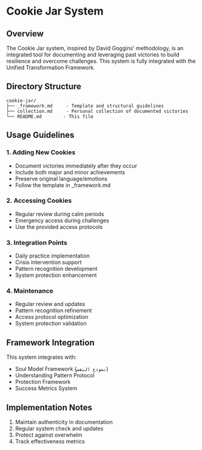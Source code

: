 # Cookie Jar System

## Overview
The Cookie Jar system, inspired by David Goggins' methodology, is an integrated tool for documenting and leveraging past victories to build resilience and overcome challenges. This system is fully integrated with the Unified Transformation Framework.

## Directory Structure
```
cookie-jar/
├── _framework.md     - Template and structural guidelines
├── collection.md     - Personal collection of documented victories
└── README.md        - This file
```

## Usage Guidelines

### 1. Adding New Cookies
- Document victories immediately after they occur
- Include both major and minor achievements
- Preserve original language/emotions
- Follow the template in _framework.md

### 2. Accessing Cookies
- Regular review during calm periods
- Emergency access during challenges
- Use the provided access protocols

### 3. Integration Points
- Daily practice implementation
- Crisis intervention support
- Pattern recognition development
- System protection enhancement

### 4. Maintenance
- Regular review and updates
- Pattern recognition refinement
- Access protocol optimization
- System protection validation

## Framework Integration
This system integrates with:
- Soul Model Framework (`نموذج النفس`)
- Understanding Pattern Protocol
- Protection Framework
- Success Metrics System

## Implementation Notes
1. Maintain authenticity in documentation
2. Regular system check and updates
3. Protect against overwhelm
4. Track effectiveness metrics
